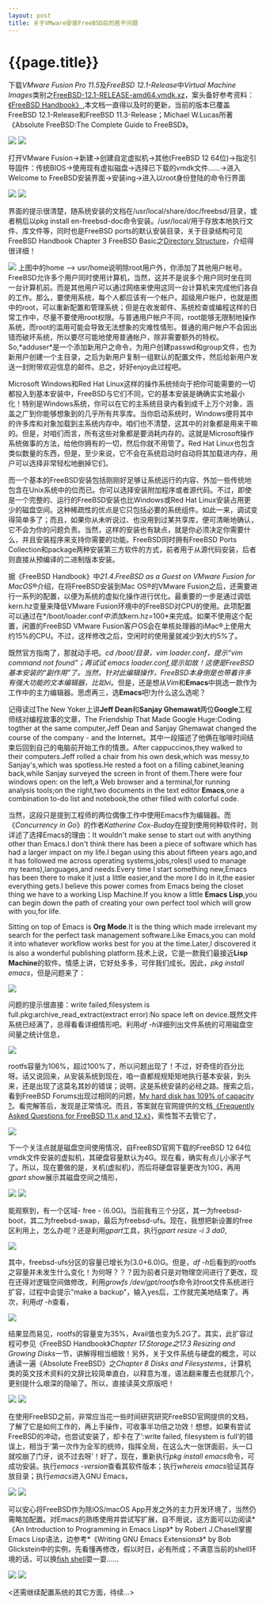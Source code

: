 ```yaml
---
layout: post
title: 关于VMware安装FreeBSD后的若干问题
---
```

{{page.title}}
=======================

下载*VMware Fusion Pro 11.5*及*FreeBSD 12.1-Release*中*Virtual Machine Images*类别之[FreeBSD-12.1-RELEASE-amd64.vmdk.xz](https://download.freebsd.org/ftp/releases/VM-IMAGES/12.1-RELEASE/amd64/Latest/)，案头备好参考资料：[《FreeBSD Handbook》](https://www.freebsd.org/doc/en_US.ISO8859-1/books/handbook/),本文档一直得以及时的更新，当前的版本已覆盖FreeBSD 12.1-Release和FreeBSD 11.3-Release；Michael W.Lucas所著《Absolute FreeBSD:The Complete Guide to FreeBSD》。

<img src="/images/posts/2020-04-20/Absolute_FreeBSD_3rd_edition.png">
<img src="/images/posts/2020-04-20/FreeBSD_Handbook.png">

打开VMware Fusion->新建->创建自定虚拟机->其他(FreeBSD 12 64位)->指定引导固件：传统BIOS->使用现有虚拟磁盘->选择已下载的vmdk文件......->进入Welcome to FreeBSD安装界面->安装ing->进入以root身份登陆的命令行界面

<img src="/images/posts/2020-04-20/FreeBSD_install_Welcome.png">
<img src="/images/posts/2020-04-20/FreeBSD_install_root.png">

界面的提示很清楚，随系统安装的文档在/usr/local/share/doc/freebsd/目录，或者稍后以pkg install en-freebsd-doc命令安装。/usr/local/用于存放本地执行文件、库文件等，同时也是FreeBSD ports的默认安装目录，关于目录结构可见FreeBSD Handbook Chapter 3 FreeBSD Basic之[Directory Structure](https://www.freebsd.org/doc/en_US.ISO8859-1/books/handbook/dirstructure.html)，介绍得很详细！

<img src="/images/posts/2020-04-20/directory_of_FreeBSD.png">
上图中的home —> usr/home说明除root用户外，你添加了其他用户帐号。FreeBSD允许多个用户同时使用计算机，当然，这并不是说多个用户同时坐在同一台计算机前。而是其他用户可以通过网络来使用这同一台计算机来完成他们各自的工作。那么，要使用系统，每个人都应该有一个帐户。超级用户帐户，也就是图中的root，可以重新配置和管理系统；但是在收发邮件、系统检查或编程这样的日常工作中，尽量不要使用root权限。与普通用户帐户不同，root能够无限制地操作系统，而root的滥用可能会导致无法想象的灾难性情形。普通的用户帐户不会因出错而破坏系统，所以要尽可能地使用普通帐户，除非需要额外的特权。So,*adduser*是一个添加新用户之命令，为用户创建passwd和group文件，也为新用户创建一个主目录，之后为新用户复制一组默认的配置文件，然后给新用户发送一封附带欢迎信息的邮件。总之，好好enjoy此过程吧。

Microsoft Windows和Red Hat Linux这样的操作系统倾向于把你可能需要的一切都投入到基本安装中，FreeBSD与它们不同，它的基本安装是确确实实地最小化！特别是Windows系统，你可以在它的主系统目录内看到成千上万个对象，涵盖之广到你能够想象到的几乎所有共享库。当你启动系统时，Windows便将其中的许多库和对象加载到主系统内存中。咱们也不清楚，这其中的对象都是用来干嘛的。但是，对咱们而言，所有这些对象都是要消耗内存的。这就是Microsoft操作系统做事的方法，给他你拥有的一切，然后你就不用管了。Red Hat Linux也包含类似数量的东西，但是，至少来说，它不会在系统启动时自动将其加载进内存，用户可以选择非常轻松地删掉它们。

而一个基本的FreeBSD安装包括刚刚好足够让系统运行的内容、外加一些传统地包含在Unix系统中的位而已。你可以选择安装附加程序或者源代码。不过，即使是一个完整的、运行的FreeBSD安装也比Windows或Red Hat Linux安装占用更少的磁盘空间。这种稀疏性的优点是它只包括必要的系统组件。如此一来，调试变得简单多了；而且，如果你从未听说过、也没用到过某共享库，便可清晰地确认，它不会为你的问题负责。当然，这样的安装也有缺点，就是你必须决定你需要什么，并且安装程序来支持你需要的功能。FreeBSD同时拥有FreeBSD Ports Collection和package两种安装第三方软件的方式，前者用于从源代码安装，后者则直接从预编译的二进制版本安装。

据《FreeBSD Handbook》中*21.4.FreeBSD as a Guest on VMware Fusion for MacOS*®介绍，在将FreeBSD安装到Mac OS®的VMware Fusion之后，还需要进行一系列的配置，以便为系统的虚拟化操作进行优化。最重要的一步是通过调低kern.hz变量来降低VMware Fusion环境中的FreeBSD对CPU的使用。此项配置可以通过在*/boot/loader.conf*中添加*kern.hz=100*来完成。如果不使用这个配置，闲置的FreeBSD VMware Fusion客户OS会在单核处理器的iMac®上使用大约15%的CPU。不过，这样修改之后，空闲时的使用量就减少到大约5%了。

既然官方指南了，那就动手吧。*cd /boot/*目录，*vim loader.conf*，提示“vim command not found”；再试试 *emacs loader.conf*,提示如故！这便是FreeBSD基本安装的“副作用”了。当然，针对此编辑操作，FreeBSD本身倒是也带着许多有强大功能的文本编辑器，比如*vi*。但是，还是想从*Vim*和**Emacs**中挑选一款作为工作中的主力编辑器。思虑再三，选**Emacs**吧!为什么这么选呢？

记得读过The New Yoker上讲**Jeff Dean**和**Sanjay Ghemawat**两位**Google**工程师结对编程故事的文章，The Friendship That Made Google Huge:Coding togther at the same computer,Jeff Dean and Sanjay Ghemawat changed the course of the company - and the Internet。其中一段描述了他俩在咖啡时间结束后回到自己的电脑前开始工作的情景。After cappuccinos,they walked to their computers.Jeff rolled a chair from his own desk,which was messy,to Sanjay's,which was spotless.He rested a foot on a filling cabinet,leaning back,while Sanjay surveyed the screen in front of them.There were four windows open: on the left,a Web browser and a terminal,for running analysis tools;on the right,two documents in the text editor **Emacs**,one a combination to-do list and notebook,the other filled with colorful code.

当然，这段只是提到工程师的两位偶像工作中使用Emacs作为编辑器。而《*Concurrency in Go*》的作者*Katherine Cox-Buday*在提到使用何种软件时，则详述了选择Emacs的理由：It wouldn't make sense to start out with anything other than Emacs.I don't think there has been a piece of software which has had a larger impact on my life.I began using this about fifteen years ago,and it has followed me across operating systems,jobs,roles(I used to manage my teams),languages,and needs.Every time I start something new,Emacs has been there to make it just a little easier,and the more I do in it,the easier everything gets.I believe this power comes from Emacs being the closet thing we have to a working Lisp Machine.If you know a little **Emacs Lisp**,you can begin down the path of creating your own perfect tool which will grow with you,for life.

Sitting on top of Emacs is **Org Mode**.It is the thing which made irrelevant my search for the perfect task management software.Like Emacs,you can mold it into whatever workflow works best for you at the time.Later,I discovered it is also a wonderful publishing platform.技术上说，它是一款我们最接近**Lisp Machine**的软件。情感上讲，它好处多多，可伴我们成长。因此，*pkg install emacs*，但是问题来了：

<img src="/images/posts/2020-04-20/pkg_install_emacs_fails.png">

问题的提示很直接：write failed,filesystem is full.pkg:archive_read_extract(extract error):No space left on device.既然文件系统已经满了，总得看看详细情形吧。利用*df -h*详细列出文件系统的可用磁盘空间量之统计信息，

<img src="/images/posts/2020-04-20/pkg_install_emacs_fails_df.png">

rootfs容量为106%，超过100%了，所以问题出现了！不过，好奇怪的百分比呀。话又说回来，从安装系统到现在，咱一直都规规矩矩地执行基本安装，到头来，还是出现了这莫名其妙的错误；说明，这是系统安装的必经之路。搜索之后，看到FreeBSD Forums出现过相同的问题，[My hard disk has 109% of capacity ?](https://forums.freebsd.org/threads/my-hard-disk-has-109-of-capacity.68366/)。看完解答后，发现是正常情况。而且，答案就在官网提供的文档[《Frequently Asked Questions for FreeBSD 11.x and 12.x》](https://www.freebsd.org/doc/en/books/faq/disks.html#idp59477704)，索性暂不去管它了，

<img src="/images/posts/2020-04-20/capacity_is_more_than_100_percentage.png">

下一个关注点就是磁盘空间使用情况，自FreeBSD官网下载的FreeBSD 12 64位vmdk文件安装的虚拟机，其硬盘容量默认为4G。现在看，确实有点儿小家子气了。所以，现在要做的是，关机(虚拟机)，而后将硬盘容量更改为10G，再用*gpart show*展示其磁盘空间之情形，

<img src="/images/posts/2020-04-20/FreeBSD-12.1-amd64_modify_SCSI.png">
<img src="/images/posts/2020-04-20/gpart_show.png">

能观察到，有一个区域- free - (6.0G)。当前我有三个分区，其一为freebsd-boot，其二为freebsd-swap，最后为freebsd-ufs。现在，我想把新设置的free区利用上，怎么办呢？还是利用*gpart*工具，执行*gpart resize -i 3 da0*,

<img src="/images/posts/2020-04-20/gpart_resize.png">

其中，freebsd-ufs分区的容量已增长为(3.0+6.0)G。但是，*df -h*后看到的rootfs之容量并未发生什么变化！为何呀？？？因为前者只是对物理空间进行了更改，现在还得对逻辑空间做修改，利用*growfs /dev/gpt/rootfs*命令对root文件系统进行扩容，过程中会提示"make a backup"，输入yes后，工作就完美地结束了。再次，利用*df -h*查看，

<img src="/images/posts/2020-04-20/growfs_rootfs.png">

结果显而易见，rootfs的容量变为35%，Avail值也变为5.2G了。其实，此扩容过程可参见《FreeBSD Handbook》*Chapter 17.Storage之17.3 Resizing and Growing Disks*一节，讲解得相当细致！另外，关于文件系统与硬盘的概念，可以通读一遍《Absolute FreeBSD》之*Chapter 8 Disks and Filesystems*，计算机类的英文技术资料的文辞比较简单直白，以释意为准，语法翻来覆去也就那几个，更别提什么艰深的隐喻了。所以，直接读英文原版吧！

<img src="/images/posts/2020-04-20/Resizing_and_Growing_Disks.png">
<img src="/images/posts/2020-04-20/gpart.png">

在使用FreeBSD之前，非常应当花一些时间研究研究FreeBSD官网提供的文档，了解了它是如何工作的，再上手操作，可收事半功倍之功效！想想，如果有尝试FreeBSD的冲动，也尝试安装了，却卡在了‘:write failed, filesystem is full’的错误上，相当于‘第一次作为全军的统帅，指挥全局，在这么大一张饼面前，头一口就咬崩了门牙，说不过去呀’！好了，现在，重新执行*pkg install emacs*命令，可成功安装。执行*emacs -version*查看其软件版本；执行*whereis emacs*验证其存放目录；执行*emacs*进入GNU Emacs，

<img src="/images/posts/2020-04-20/emacs.png">
<img src="/images/posts/2020-04-20/GNU_Emacs_26.3.png">

可以安心将FreeBSD作为除iOS/macOS App开发之外的主力开发环境了，当然仍需略加配置。对Emacs的熟练使用并尝试写扩展，自不用说，这方面可以边阅读*《An Introduction to Programming in Emacs Lisp》* by Robert J.Chasell掌握Emacs Lisp语法，边参考*《Writing GNU Emacs Extensions》* by Bob Glickstein中的实例，先看懂再修改，假以时日，必有所成；不满意当前的shell环境的话，可以换[fish shell](https://fishshell.com)耍一耍......

<img src="/images/posts/2020-04-20/fish.png">
<img src="/images/posts/2020-04-20/pkg_install_fish.png">

<还需继续配置系统的其它方面，待续...>
